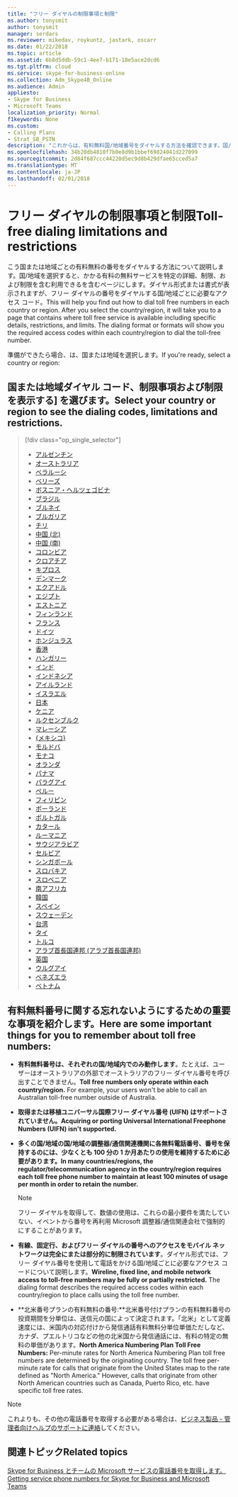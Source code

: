 ```yaml
---
title: "フリー ダイヤルの制限事項と制限"
ms.author: tonysmit
author: tonysmit
manager: serdars
ms.reviewer: mikedav, roykuntz, jastark, oscarr
ms.date: 01/22/2018
ms.topic: article
ms.assetid: 6b8d5ddb-59c1-4ee7-b171-18e5ace2dcd6
ms.tgt.pltfrm: cloud
ms.service: skype-for-business-online
ms.collection: Adm_Skype4B_Online
ms.audience: Admin
appliesto:
- Skype for Business
- Microsoft Teams
localization_priority: Normal
f1keywords: None
ms.custom:
- Calling Plans
- Strat_SB_PSTN
description: "これからは、有料無料国/地域番号をダイヤルする方法を確認できます。国/地域を選択すると、かかる特定の詳細、制限、およびフリー ダイヤルのサービスの可用性の制限が含まれている国に固有のページにフリー ダイヤルのサービスを利用できます。ダイヤル形式または書式が表示されますが、フリー ダイヤルの番号をダイヤルする国/地域ごとに必要なアクセス コード。"
ms.openlocfilehash: 34b20db4810f7b0e8d9b1bbef69824041d227099
ms.sourcegitcommit: 2d84f687ccc44220d5ec9d8b429dfae65cced5a7
ms.translationtype: MT
ms.contentlocale: ja-JP
ms.lasthandoff: 02/01/2018
---
```

# <a name="toll-free-dialing-limitations-and-restrictions"></a><span data-ttu-id="421e0-105">フリー ダイヤルの制限事項と制限</span><span class="sxs-lookup"><span data-stu-id="421e0-105">Toll-free dialing limitations and restrictions</span></span>

<span data-ttu-id="421e0-p102">こう国または地域ごとの有料無料の番号をダイヤルする方法について説明します。国/地域を選択すると、かかる有料の無料サービスを特定の詳細、制限、および制限を含む利用できるを含むページにします。ダイヤル形式または書式が表示されますが、フリー ダイヤルの番号をダイヤルする国/地域ごとに必要なアクセス コード。</span><span class="sxs-lookup"><span data-stu-id="421e0-p102">This will help you find out how to dial toll free numbers in each country or region. After you select the country/region, it will take you to a page that contains where toll free service is available including specific details, restrictions, and limits. The dialing format or formats will show you the required access codes within each country/region to dial the toll-free number.</span></span>
  
<span data-ttu-id="421e0-109">準備ができたら場合、は、国または地域を選択します。</span><span class="sxs-lookup"><span data-stu-id="421e0-109">If you're ready, select a country or region:</span></span>
  
## <a name="select-your-country-or-region-to-see-the-dialing-codes-limitations-and-restrictions"></a><span data-ttu-id="421e0-110">国または地域ダイヤル コード、制限事項および制限を表示する] を選びます。</span><span class="sxs-lookup"><span data-stu-id="421e0-110">Select your country or region to see the dialing codes, limitations and restrictions.</span></span>

> [!div class="op_single_selector"]    
> - [アルゼンチン](../toll-free-dialing-limitations-and-restrictions/toll-free-dialing-restrictions-in-argentina.md)
> - [オーストラリア](../toll-free-dialing-limitations-and-restrictions/toll-free-dialing-restrictions-in-australia.md)
> - [ベラルーシ](../toll-free-dialing-limitations-and-restrictions/toll-free-dialing-restrictions-in-belarus.md)
> - [ベリーズ](../toll-free-dialing-limitations-and-restrictions/toll-free-dialing-restrictions-in-belize.md)
> - [ボスニア・ヘルツェゴビナ](../toll-free-dialing-limitations-and-restrictions/toll-free-dialing-restrictions-in-bosnia-and-herzegovina.md)
> - [ブラジル](../toll-free-dialing-limitations-and-restrictions/toll-free-dialing-restrictions-in-brazil.md)
> - [ブルネイ](../toll-free-dialing-limitations-and-restrictions/toll-free-dialing-restrictions-in-brunei.md)
> - [ブルガリア](../toll-free-dialing-limitations-and-restrictions/toll-free-dialing-restrictions-in-bulgaria.md)
> - [チリ](../toll-free-dialing-limitations-and-restrictions/toll-free-dialing-restrictions-in-chile.md)
> - [中国 (北)](../toll-free-dialing-limitations-and-restrictions/toll-free-dialing-restrictions-in-chinanorth-10-800-714-xxxx-range.md)
> - [中国 (南)](../toll-free-dialing-limitations-and-restrictions/toll-free-dialing-restrictions-in-chinasouth-10-800-140-xxxx-range.md)
> - [コロンビア](../toll-free-dialing-limitations-and-restrictions/toll-free-dialing-restrictions-in-columbia.md)
> - [クロアチア](../toll-free-dialing-limitations-and-restrictions/toll-free-dialing-restrictions-in-croatia.md)
> - [キプロス](../toll-free-dialing-limitations-and-restrictions/toll-free-dialing-restrictions-in-cyprus.md)
> - [デンマーク](../toll-free-dialing-limitations-and-restrictions/toll-free-dialing-restrictions-in-denmark.md)
> - [エクアドル](../toll-free-dialing-limitations-and-restrictions/toll-free-dialing-restrictions-in-ecuador.md)
> - [エジプト](../toll-free-dialing-limitations-and-restrictions/toll-free-dialing-restrictions-in-egypt.md)
> - [エストニア](../toll-free-dialing-limitations-and-restrictions/toll-free-dialing-restrictions-in-estonia.md)
> - [フィンランド](../toll-free-dialing-limitations-and-restrictions/toll-free-dialing-restrictions-in-finland.md)
> - [フランス](../toll-free-dialing-limitations-and-restrictions/toll-free-dialing-restrictions-in-france.md)
> - [ドイツ](../toll-free-dialing-limitations-and-restrictions/toll-free-dialing-restrictions-in-germany.md)
> - [ホンジュラス](../toll-free-dialing-limitations-and-restrictions/toll-free-dialing-restrictions-in-honduras.md)
> - [香港](../toll-free-dialing-limitations-and-restrictions/toll-free-dialing-restrictions-in-hong-kong.md)
> - [ハンガリー](../toll-free-dialing-limitations-and-restrictions/toll-free-dialing-restrictions-in-hungary.md)
> - [インド](../toll-free-dialing-limitations-and-restrictions/toll-free-dialing-restrictions-in-india.md)
> - [インドネシア](../toll-free-dialing-limitations-and-restrictions/toll-free-dialing-restrictions-in-indonesia.md)
> - [アイルランド](../toll-free-dialing-limitations-and-restrictions/toll-free-dialing-restrictions-in-ireland.md)
> - [イスラエル](../toll-free-dialing-limitations-and-restrictions/toll-free-dialing-restrictions-in-israel.md)
> - [日本](../toll-free-dialing-limitations-and-restrictions/toll-free-dialing-restrictions-in-japan.md)
> - [ケニア](../toll-free-dialing-limitations-and-restrictions/toll-free-dialing-restrictions-in-kenya.md)
> - [ルクセンブルク](../toll-free-dialing-limitations-and-restrictions/toll-free-dialing-restrictions-in-luxembourg.md)
> - [マレーシア](../toll-free-dialing-limitations-and-restrictions/toll-free-dialing-restrictions-in-malaysia.md)
> - [{メキシコ}](../toll-free-dialing-limitations-and-restrictions/toll-free-dialing-restrictions-in-mexico.md)
> - [モルドバ](../toll-free-dialing-limitations-and-restrictions/toll-free-dialing-restrictions-in-moldova.md)
> - [モナコ](../toll-free-dialing-limitations-and-restrictions/toll-free-dialing-restrictions-in-monaco.md)
> - [オランダ](../toll-free-dialing-limitations-and-restrictions/toll-free-dialing-restrictions-in-the-netherlands.md)
> - [パナマ](../toll-free-dialing-limitations-and-restrictions/toll-free-dialing-restrictions-in-panama.md)
> - [パラグアイ](../toll-free-dialing-limitations-and-restrictions/toll-free-dialing-restrictions-in-paraguay.md)
> - [ペルー](../toll-free-dialing-limitations-and-restrictions/toll-free-dialing-restrictions-in-peru.md)
> - [フィリピン](../toll-free-dialing-limitations-and-restrictions/toll-free-dialing-restrictions-in-the-philippines.md)
> - [ポーランド](../toll-free-dialing-limitations-and-restrictions/toll-free-dialing-restrictions-in-poland.md)
> - [ポルトガル](../toll-free-dialing-limitations-and-restrictions/toll-free-dialing-restrictions-in-portugal.md)
> - [カタール](../toll-free-dialing-limitations-and-restrictions/toll-free-dialing-restrictions-in-qatar.md)
> - [ルーマニア](../toll-free-dialing-limitations-and-restrictions/toll-free-dialing-restrictions-in-romania.md)
> - [サウジアラビア](../toll-free-dialing-limitations-and-restrictions/toll-free-dialing-restrictions-in-saudi-arabia.md)
> - [セルビア](../toll-free-dialing-limitations-and-restrictions/toll-free-dialing-restrictions-in-serbia.md)
> - [シンガポール](../toll-free-dialing-limitations-and-restrictions/toll-free-dialing-restrictions-in-singapore.md)
> - [スロバキア](../toll-free-dialing-limitations-and-restrictions/toll-free-dialing-restrictions-in-slovakia.md)
> - [スロベニア](../toll-free-dialing-limitations-and-restrictions/toll-free-dialing-restrictions-in-slovenia.md)
> - [南アフリカ](../toll-free-dialing-limitations-and-restrictions/toll-free-dialing-restrictions-in-south-africa.md)
> - [韓国](../toll-free-dialing-limitations-and-restrictions/toll-free-dialing-restrictions-in-south-korea.md)
> - [スペイン](../toll-free-dialing-limitations-and-restrictions/toll-free-dialing-restrictions-in-spain.md)
> - [スウェーデン](../toll-free-dialing-limitations-and-restrictions/toll-free-dialing-restrictions-in-sweden.md)
> - [台湾](../toll-free-dialing-limitations-and-restrictions/toll-free-dialing-restrictions-in-taiwan.md)
> - [タイ](../toll-free-dialing-limitations-and-restrictions/toll-free-dialing-restrictions-in-thailand.md)
> - [トルコ](../toll-free-dialing-limitations-and-restrictions/toll-free-dialing-restrictions-in-turkey.md)
> - [アラブ首長国連邦 (アラブ首長国連邦)](../toll-free-dialing-limitations-and-restrictions/toll-free-dialing-restrictions-in-the-united-arab-emirates.md)
> - [英国](../toll-free-dialing-limitations-and-restrictions/toll-free-dialing-restrictions-in-the-united-kingdom-u-k.md)
> - [ウルグアイ](../toll-free-dialing-limitations-and-restrictions/toll-free-dialing-restrictions-in-uruguay.md)
> - [ベネズエラ](../toll-free-dialing-limitations-and-restrictions/toll-free-dialing-restrictions-in-venezuela.md)
> - [ベトナム](../toll-free-dialing-limitations-and-restrictions/toll-free-dialing-restrictions-in-vietnam.md)
  
## <a name="here-are-some-important-things-for-you-to-remember-about-toll-free-numbers"></a><span data-ttu-id="421e0-172">有料無料番号に関する忘れないようにするための重要な事項を紹介します。</span><span class="sxs-lookup"><span data-stu-id="421e0-172">Here are some important things for you to remember about toll free numbers:</span></span>

- <span data-ttu-id="421e0-p103">**有料無料番号は、それぞれの国/地域内でのみ動作します**。たとえば、ユーザーはオーストラリアの外部でオーストラリアのフリー ダイヤル番号を呼び出すことできません。</span><span class="sxs-lookup"><span data-stu-id="421e0-p103">**Toll free numbers only operate within each country/region.** For example, your users won't be able to call an Australian toll-free number outside of Australia.</span></span>
    
- <span data-ttu-id="421e0-175">**取得または移植ユニバーサル国際フリー ダイヤル番号 (UIFN) はサポートされていません。**</span><span class="sxs-lookup"><span data-stu-id="421e0-175">**Acquiring or porting Universal International Freephone Numbers (UIFN) isn't supported.**</span></span>
    
- <span data-ttu-id="421e0-176">**多くの国/地域の国/地域の調整器/通信関連機関に各無料電話番号、番号を保持するのには、少なくとも 100 分の 1 か月あたりの使用を維持するために必要があります。**</span><span class="sxs-lookup"><span data-stu-id="421e0-176">**In many countries/regions, the regulator/telecommunication agency in the country/region requires each toll free phone number to maintain at least 100 minutes of usage per month in order to retain the number.**</span></span>
    
    > [!NOTE]
    > フリー ダイヤルを取得して、数値の使用は、これらの最小要件を満たしていない、イベントから番号を再利用 Microsoft 調整器/通信関連会社で強制的にすることがあります。 
  
- <span data-ttu-id="421e0-p104">**有線、固定行、およびフリー ダイヤルの番号へのアクセスをモバイル ネットワークは完全にまたは部分的に制限されています**。ダイヤル形式では、フリー ダイヤル番号を使用して電話をかける国/地域ごとに必要なアクセス コードについて説明します。</span><span class="sxs-lookup"><span data-stu-id="421e0-p104">**Wireline, fixed line, and mobile network access to toll-free numbers may be fully or partially restricted.** The dialing format describes the required access codes within each country/region to place calls using the toll free number.</span></span>
    
- <span data-ttu-id="421e0-p105">**北米番号プランの有料無料の番号:**北米番号付けプランの有料無料番号の投資期間を分単位は、送信元の国によって決定されます。「北米」として定義速度には、米国内の対応付けから発信通話有料無料分単位単価ただしなど、カナダ、プエルトリコなどの他の北米国から発信通話には、有料の特定の無料の単価があります。</span><span class="sxs-lookup"><span data-stu-id="421e0-p105">**North America Numbering Plan Toll Free Numbers:** Per-minute rates for North America Numbering Plan toll free numbers are determined by the originating country. The toll free per-minute rate for calls that originate from the United States map to the rate defined as "North America." However, calls that originate from other North American countries such as Canada, Puerto Rico, etc. have specific toll free rates.</span></span>

> [!NOTE]
> これよりも、その他の電話番号を取得する必要がある場合は、[ビジネス製品 - 管理者向けヘルプのサポートに連絡](https://support.office.com/article/32a17ca7-6fa0-4870-8a8d-e25ba4ccfd4b)してください。
    
## <a name="related-topics"></a><span data-ttu-id="421e0-184">関連トピック</span><span class="sxs-lookup"><span data-stu-id="421e0-184">Related topics</span></span>
[<span data-ttu-id="421e0-185">Skype for Business とチームの Microsoft サービスの電話番号を取得します。</span><span class="sxs-lookup"><span data-stu-id="421e0-185">Getting service phone numbers for Skype for Business and Microsoft Teams</span></span>](../what-is-phone-system-in-office-365/getting-service-phone-numbers.md)

